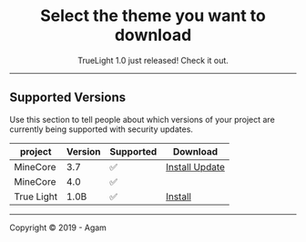 <h1 align="center">Select the theme you want to download</h1>
<p align="center">TrueLight 1.0 just released! Check it out.</p>

---
## Supported Versions

Use this section to tell people about which versions of your project are
currently being supported with security updates.


|  project    | Version | Supported          | Download |
| ----------- | ------- | ------------------ | -------- |
| MineCore    |  3.7    | :white_check_mark: |[Install Update](https://mega.nz/#!rWBzECaJ!K9XDvhrAdONKvKI-X-cdcMZHEgTN7OO9nGLRGLLkHA8)|
| MineCore    |  4.0    | :white_check_mark: ||[Install](https://mega.nz/#!JgJm2A4Y!5n5AjErY79ErloBja7zkjY4F20chv67Ci7nNAFiBkjY)|
| True Light  |  1.0B   | :white_check_mark: |[Install](https://mega.nz/#!nGYjTKiT!zvGzEp1q8WfHQAVnCFdiG6Sbi6zIaoL6be28zHuJqeM)|

---
Copyright © 2019 - Agam

